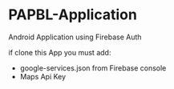 # PAPBL-Application
Android Application using Firebase Auth

if clone this App you must add:
- google-services.json from Firebase console
- Maps Api Key
